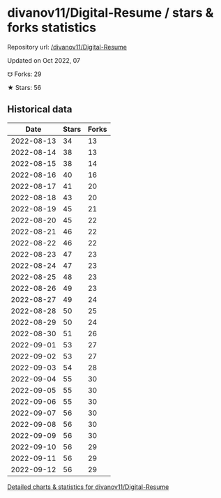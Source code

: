 # divanov11/Digital-Resume / stars & forks statistics

Repository url: [/divanov11/Digital-Resume](https://github.com/divanov11/Digital-Resume)

Updated on Oct 2022, 07

☋ Forks: 29

★ Stars: 56

## Historical data
| Date | Stars | Forks |
|------|-------|-------|
| 2022-08-13 | 34 | 13 | 
| 2022-08-14 | 38 | 13 | 
| 2022-08-15 | 38 | 14 | 
| 2022-08-16 | 40 | 16 | 
| 2022-08-17 | 41 | 20 | 
| 2022-08-18 | 43 | 20 | 
| 2022-08-19 | 45 | 21 | 
| 2022-08-20 | 45 | 22 | 
| 2022-08-21 | 46 | 22 | 
| 2022-08-22 | 46 | 22 | 
| 2022-08-23 | 47 | 23 | 
| 2022-08-24 | 47 | 23 | 
| 2022-08-25 | 48 | 23 | 
| 2022-08-26 | 49 | 23 | 
| 2022-08-27 | 49 | 24 | 
| 2022-08-28 | 50 | 25 | 
| 2022-08-29 | 50 | 24 | 
| 2022-08-30 | 51 | 26 | 
| 2022-09-01 | 53 | 27 | 
| 2022-09-02 | 53 | 27 | 
| 2022-09-03 | 54 | 28 | 
| 2022-09-04 | 55 | 30 | 
| 2022-09-05 | 55 | 30 | 
| 2022-09-06 | 55 | 30 | 
| 2022-09-07 | 56 | 30 | 
| 2022-09-08 | 56 | 30 | 
| 2022-09-09 | 56 | 30 | 
| 2022-09-10 | 56 | 29 | 
| 2022-09-11 | 56 | 29 | 
| 2022-09-12 | 56 | 29 | 


[Detailed charts & statistics for divanov11/Digital-Resume](https://reviewgithub.com/rep/divanov11/Digital-Resume)
